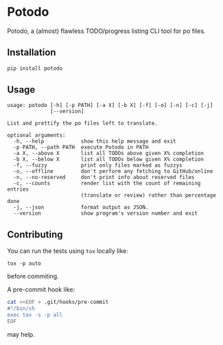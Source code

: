 # Potodo
Potodo, a (almost) flawless TODO/progress listing CLI tool for po files.

## Installation

```bash
pip install potodo
```

## Usage

```
usage: potodo [-h] [-p PATH] [-a X] [-b X] [-f] [-o] [-n] [-c] [-j]
              [--version]

List and prettify the po files left to translate.

optional arguments:
  -h, --help            show this help message and exit
  -p PATH, --path PATH  execute Potodo in PATH
  -a X, --above X       list all TODOs above given X% completion
  -b X, --below X       list all TODOs below given X% completion
  -f, --fuzzy           print only files marked as fuzzys
  -o, --offline         don't perform any fetching to GitHub/online
  -n, --no-reserved     don't print info about reserved files
  -c, --counts          render list with the count of remaining entries
                        (translate or review) rather than percentage done
  -j, --json            format output as JSON.
  --version             show program's version number and exit
```

## Contributing

You can run the tests using `tox` locally like:

    tox -p auto

before commiting.

A pre-commit hook like:
```sh
cat <<EOF > .git/hooks/pre-commit
#!/bin/sh
exec tox -s -p all
EOF
```
may help.

